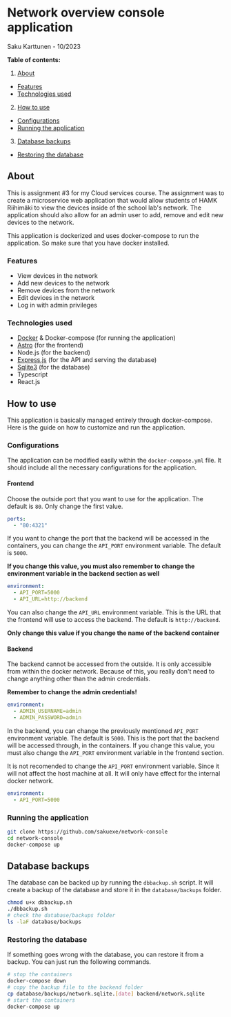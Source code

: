 # Network overview console application

Saku Karttunen - 10/2023

**Table of contents:**

1. [About](/#About)

- [Features](/#Features)
- [Technologies used](/#Technologies-used)

2. [How to use](/#How-to-use)

- [Configurations](/#Configurations)
- [Running the application](/#Running-the-application)

3. [Database backups](/#Database-backups)

- [Restoring the database](/#Restoring-the-database)

## About

This is assignment #3 for my Cloud services course. The assignment was to create
a microservice web application that would allow students of HAMK Riihimäki to
view the devices inside of the school lab's network. The application should
also allow for an admin user to add, remove and edit new devices to the network.

This application is dockerized and uses docker-compose to run the application.
So make sure that you have docker installed.

### Features

- View devices in the network
- Add new devices to the network
- Remove devices from the network
- Edit devices in the network
- Log in with admin privileges

### Technologies used

- [Docker](https://www.docker.com/) & Docker-compose (for running the application)
- [Astro](https://astro.build/) (for the frontend)
- Node.js (for the backend)
- [Express.js](https://expressjs.com/) (for the API and serving the database)
- [Sqlite3](https://www.sqlite.org/index.html) (for the database)
- Typescript
- React.js

## How to use

This application is basically managed entirely through docker-compose. Here
is the guide on how to customize and run the application.

### Configurations

The application can be modified easily within the `docker-compose.yml` file.
It should include all the necessary configurations for the application.

#### **Frontend**

Choose the outside port that you want to use for the application. The default
is `80`. Only change the first value.

```yaml
ports:
  - "80:4321"
```

If you want to change the port that the backend will be accessed in the
containers, you can change the `API_PORT` environment variable. The default
is `5000`.

**If you change this value, you must also remember to change the environment
variable in the backend section as well**

```yaml
environment:
  - API_PORT=5000
  - API_URL=http://backend
```

You can also change the `API_URL` environment variable. This is the URL that
the frontend will use to access the backend. The default is `http://backend`.

**Only change this value if you change the name of the backend container**

#### **Backend**

The backend cannot be accessed from the outside. It is only accessible from
within the docker network. Because of this, you really don't need to change
anything other than the admin credentials.

**Remember to change the admin credentials!**

```yaml
environment:
  - ADMIN_USERNAME=admin
  - ADMIN_PASSWORD=admin
```

In the backend, you can change the previously mentioned `API_PORT` environment
variable. The default is `5000`. This is the port that the backend will be
accessed through, in the containers. If you change this value, you must also
change the `API_PORT` environment variable in the frontend section.

It is not recomended to change the `API_PORT` environment variable. Since
it will not affect the host machine at all. It will only have effect
for the internal docker network.

```yaml
environment:
  - API_PORT=5000
```

### Running the application

```bash
git clone https://github.com/sakuexe/network-console
cd network-console
docker-compose up
```

## Database backups

The database can be backed up by running the `dbbackup.sh` script. It will
create a backup of the database and store it in the `database/backups` folder.

```bash
chmod u+x dbbackup.sh
./dbbackup.sh
# check the database/backups folder
ls -laF database/backups
```

### Restoring the database

If something goes wrong with the database, you can restore it from a backup.
You can just run the following commands.

```bash
# stop the containers
docker-compose down
# copy the backup file to the backend folder
cp database/backups/network.sqlite.[date] backend/network.sqlite
# start the containers
docker-compose up
```
